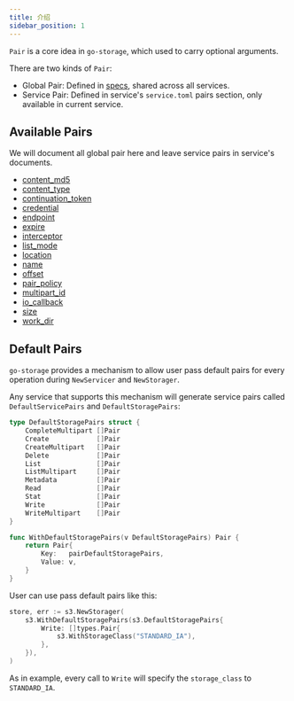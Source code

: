 ```yaml
---
title: 介绍
sidebar_position: 1
---
```


`Pair` is a core idea in `go-storage`, which used to carry optional arguments.

There are two kinds of `Pair`:

- Global Pair: Defined in [specs](https://github.com/beyondstorage/specs/blob/master/definitions/pairs.toml), shared across all services.
- Service Pair: Defined in service's `service.toml` pairs section, only available in current service.

## Available Pairs

We will document all global pair here and leave service pairs in service's documents.

- [content_md5](./content_md5/)
- [content_type](./content_type/)
- [continuation_token](./continuation_token/)
- [credential](./credential/)
- [endpoint](./endpoint/)
- [expire](./expire/)
- [interceptor](./interceptor/)
- [list_mode](./list_mode/)
- [location](./location/)
- [name](./name/)
- [offset](./offset/)
- [pair_policy](./pair_policy/)
- [multipart_id](./multipart_id/)
- [io_callback](./io_callback/)
- [size](./size/)
- [work_dir](./work_dir/)

## Default Pairs

`go-storage` provides a mechanism to allow user pass default pairs for every operation during `NewServicer` and `NewStorager`.

Any service that supports this mechanism will generate service pairs called  `DefaultServicePairs` and `DefaultStoragePairs`:

```go
type DefaultStoragePairs struct {
    CompleteMultipart []Pair
    Create            []Pair
    CreateMultipart   []Pair
    Delete            []Pair
    List              []Pair
    ListMultipart     []Pair
    Metadata          []Pair
    Read              []Pair
    Stat              []Pair
    Write             []Pair
    WriteMultipart    []Pair
}

func WithDefaultStoragePairs(v DefaultStoragePairs) Pair {
    return Pair{
        Key:   pairDefaultStoragePairs,
        Value: v,
    }
}
```

User can use pass default pairs like this:

```go
store, err := s3.NewStorager(
    s3.WithDefaultStoragePairs(s3.DefaultStoragePairs{
        Write: []types.Pair{
            s3.WithStorageClass("STANDARD_IA"),
        },
    }),
)
```

As in example, every call to `Write` will specify the `storage_class` to `STANDARD_IA`.
